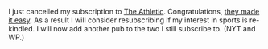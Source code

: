 I just cancelled my subscription to <a href="https://theathletic.com/">The Athletic</a>. Congratulations, <a href="http://scripting.com/images/2020/06/05/unsubAthletic.png">they made it easy</a>. As a result I will consider resubscribing if my interest in sports is re-kindled. I will now add another pub to the two I still subscribe to. (NYT and WP.) 
